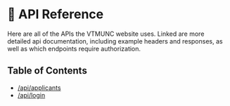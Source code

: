 # 📘 API Reference 

Here are all of the APIs the VTMUNC website uses. Linked are more detailed api documentation, including example headers and responses, as well as which endpoints require authorization. 

## Table of Contents
- [/api/applicants](/docs/api/applicants.md)
- [/api/login](/docs/api/login.md)